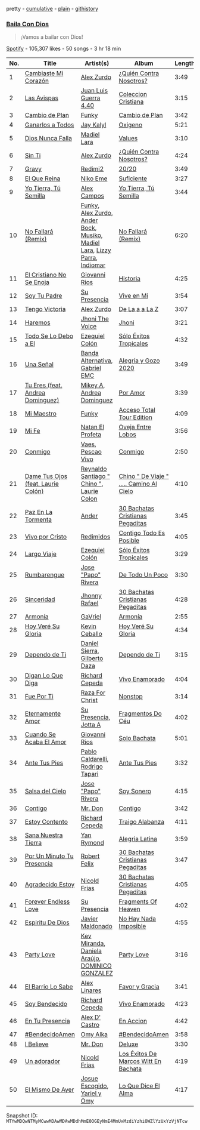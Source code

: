 pretty - [cumulative](/playlists/cumulative/37i9dQZF1DWWNDEz8jM1rl.md) - [plain](/playlists/plain/37i9dQZF1DWWNDEz8jM1rl) - [githistory](https://github.githistory.xyz/mackorone/spotify-playlist-archive/blob/main/playlists/plain/37i9dQZF1DWWNDEz8jM1rl)

### [Baila Con Dios](https://open.spotify.com/playlist/37i9dQZF1DWWNDEz8jM1rl)

> ¡Vamos a bailar con Dios!

[Spotify](https://open.spotify.com/user/spotify) - 105,307 likes - 50 songs - 3 hr 18 min

| No. | Title | Artist(s) | Album | Length |
|---|---|---|---|---|
| 1 | [Cambiaste Mi Corazón](https://open.spotify.com/track/6wkcbqDurhYtPtZP5QxN5U) | [Alex Zurdo](https://open.spotify.com/artist/0WI8OfWCRvK4nGHmKfFQmd) | [¿Quién Contra Nosotros?](https://open.spotify.com/album/5cuqDgBJPMEWLjfbxnexp4) | 3:49 |
| 2 | [Las Avispas](https://open.spotify.com/track/1oInQX1RuH1TcHuDv8Gvw3) | [Juan Luis Guerra 4.40](https://open.spotify.com/artist/3nlpTZci9O5W8RsNoNH559) | [Coleccion Cristiana](https://open.spotify.com/album/4u3f2d7j7SUlPh5dGaJf1v) | 3:15 |
| 3 | [Cambio de Plan](https://open.spotify.com/track/0MXbtfy4B2DaUL6ol0ZkXO) | [Funky](https://open.spotify.com/artist/4B4YYJ0BAYBK86yxqQV7mu) | [Cambio de Plan](https://open.spotify.com/album/7K3gotaXY44bihQHnD2PGm) | 3:42 |
| 4 | [Ganarlos a Todos](https://open.spotify.com/track/0lbtoROQFkkyBda4nWE5vl) | [Jay Kalyl](https://open.spotify.com/artist/0sHeKC0Zcxpz4wOHHE5oJ7) | [Oxigeno](https://open.spotify.com/album/0tAVNYIxC7TpHEdkmZRtHE) | 5:21 |
| 5 | [Dios Nunca Falla](https://open.spotify.com/track/3mBlNX9LKkJU8BM9B3k23Y) | [Madiel Lara](https://open.spotify.com/artist/6n6D2g1FuTmnFiMDD4RT42) | [Values](https://open.spotify.com/album/6IXTSDUaSGqqqA8eCzaQ4H) | 3:10 |
| 6 | [Sin Ti](https://open.spotify.com/track/57ogj5vevbzdRtC8Ng2Rtx) | [Alex Zurdo](https://open.spotify.com/artist/0WI8OfWCRvK4nGHmKfFQmd) | [¿Quién Contra Nosotros?](https://open.spotify.com/album/5cuqDgBJPMEWLjfbxnexp4) | 4:24 |
| 7 | [Gravy](https://open.spotify.com/track/4iUDeFnfywaSOPG5fPaIb1) | [Redimi2](https://open.spotify.com/artist/0WZOmdnCln6FK6GM9e2tGm) | [20/20](https://open.spotify.com/album/0LJ2GhneIQZdDuXZtVLAjN) | 3:49 |
| 8 | [El Que Reina](https://open.spotify.com/track/5EQtvJcs1972KsmMZDCCHR) | [Niko Eme](https://open.spotify.com/artist/4jLWtcGrESS5YvRip2ATmL) | [Suficiente](https://open.spotify.com/album/6xuPzzkawDA8P9vnRxWNSN) | 3:27 |
| 9 | [Yo Tierra, Tú Semilla](https://open.spotify.com/track/5nMGlYgxdOYT4fPPfwEmYm) | [Alex Campos](https://open.spotify.com/artist/6slyJwua5e5GuhuP82sTHR) | [Yo Tierra, Tú Semilla](https://open.spotify.com/album/2oGG8gg5AjSdAIqeWGWJMl) | 3:44 |
| 10 | [No Fallará \(Remix\)](https://open.spotify.com/track/72XN9Vvud8SKkbWMsIvE15) | [Funky](https://open.spotify.com/artist/4B4YYJ0BAYBK86yxqQV7mu), [Alex Zurdo](https://open.spotify.com/artist/0WI8OfWCRvK4nGHmKfFQmd), [Ander Bock](https://open.spotify.com/artist/3ARwD7QJqYlDmcFeB6oPQM), [Musiko](https://open.spotify.com/artist/4A03xFVufDpEqOY9fQlFue), [Madiel Lara](https://open.spotify.com/artist/6n6D2g1FuTmnFiMDD4RT42), [Lizzy Parra](https://open.spotify.com/artist/1Cm5r6LqrFQDuA0F4KUIQz), [Indiomar](https://open.spotify.com/artist/4fdudhIT1GNNvtvM309dyM) | [No Fallará \(Remix\)](https://open.spotify.com/album/3b9P46dufcEVUm4TwrrTCf) | 6:20 |
| 11 | [El Cristiano No Se Enoja](https://open.spotify.com/track/1m4pJIKdaMuyEUiqZiyxCE) | [Giovanni Rios](https://open.spotify.com/artist/5bJbyAOugvWGdfwZ2Yzptl) | [Historia](https://open.spotify.com/album/2wBNUXXpdNns2ReHXr0Vvx) | 4:25 |
| 12 | [Soy Tu Padre](https://open.spotify.com/track/6zs6YLKvJolVWvSRW4KV17) | [Su Presencia](https://open.spotify.com/artist/2gaFnEQydJdWNkT17NLZm3) | [Vive en Mí](https://open.spotify.com/album/0OWlPKpTVq2bLYj80Drs1x) | 3:54 |
| 13 | [Tengo Victoria](https://open.spotify.com/track/7JIUI9bHyaifT8EAyNWqBU) | [Alex Zurdo](https://open.spotify.com/artist/0WI8OfWCRvK4nGHmKfFQmd) | [De La a a La Z](https://open.spotify.com/album/0LhQiVh7Hdi2qv5xGOOKIt) | 3:07 |
| 14 | [Haremos](https://open.spotify.com/track/3lNGZ37M86ikm5kkEtVlID) | [Jhoni The Voice](https://open.spotify.com/artist/6grrtSwMegDAZVtJgUQtJl) | [Jhoni](https://open.spotify.com/album/0ZOO5oBb4wmvXa4yPaRVfr) | 3:21 |
| 15 | [Todo Se Lo Debo a El](https://open.spotify.com/track/3954VWv51e6kVHKAupQj2m) | [Ezequiel Colón](https://open.spotify.com/artist/44V8q3JGpAcyDho7d3dPvJ) | [Sólo Éxitos Tropicales](https://open.spotify.com/album/3WcAFQZcY6hVCbO4CiKNPH) | 4:32 |
| 16 | [Una Señal](https://open.spotify.com/track/5l5MmlrPtEGxkhDttuAI8C) | [Banda Alternativa](https://open.spotify.com/artist/5pNLS31QCGDruKrezxNrpo), [Gabriel EMC](https://open.spotify.com/artist/0rOLLmeuTbBAx7YKcVEECH) | [Alegría y Gozo 2020](https://open.spotify.com/album/7eaEia0ipy3eub1E8Gf4Jx) | 3:49 |
| 17 | [Tu Eres \(feat\. Andrea Dominguez\)](https://open.spotify.com/track/5hYZyaj6vaEwP5tEjsKBSA) | [Mikey A](https://open.spotify.com/artist/1l6CSnpOO3rlki99yADeks), [Andrea Dominguez](https://open.spotify.com/artist/25YZT94TGT0kKiLaTybU3O) | [Por Amor](https://open.spotify.com/album/3e2VFF2ZVNODx11mQGCdAy) | 3:39 |
| 18 | [Mi Maestro](https://open.spotify.com/track/6cyWdTbdJVZaqHeJ3GA1Rk) | [Funky](https://open.spotify.com/artist/4B4YYJ0BAYBK86yxqQV7mu) | [Acceso Total Tour Edition](https://open.spotify.com/album/5iZ99qIRyztj5xNc9JkxDP) | 4:09 |
| 19 | [Mi Fe](https://open.spotify.com/track/6MgUmPLVK2yvNDSAcL0D1d) | [Natan El Profeta](https://open.spotify.com/artist/5UGUivMfBVd8JcBfjnniBf) | [Oveja Entre Lobos](https://open.spotify.com/album/1jyexk1kGftS90IlYCTmat) | 3:56 |
| 20 | [Conmigo](https://open.spotify.com/track/7G6FUIGJigrZrDKYO3uhGG) | [Vaes](https://open.spotify.com/artist/7iOw6TIHh8GcNnaAFvXyTu), [Pescao Vivo](https://open.spotify.com/artist/5GlkVOsZJwtYsvY55B8ExI) | [Conmigo](https://open.spotify.com/album/46HG8FO29WHwKukGqGVrKs) | 2:50 |
| 21 | [Dame Tus Ojos \(feat\. Laurie Colón\)](https://open.spotify.com/track/3jPaLIbWPyfS5GZluhxh4D) | [Reynaldo Santiago " Chino "](https://open.spotify.com/artist/0d2PKfTXyO0YaqnClQybw1), [Laurie Colon](https://open.spotify.com/artist/3D3ZmxtOiCz4n6UJf9k1R7) | [Chino " De Viaje " ....\. Camino Al Cielo](https://open.spotify.com/album/5fWfAVXPS3buPNuv0tCViu) | 4:10 |
| 22 | [Paz En La Tormenta](https://open.spotify.com/track/0vEQ3fQREP0tIObiMfuScP) | [Ander](https://open.spotify.com/artist/5twxq8MG0kp3dWPN1UKMCm) | [30 Bachatas Cristianas Pegaditas](https://open.spotify.com/album/7kK9agRpkwjNHsiCVE4hKt) | 3:45 |
| 23 | [Vivo por Cristo](https://open.spotify.com/track/1uqbbNbQf2vpYEXeLR5W5d) | [Redimidos](https://open.spotify.com/artist/09J01ekgESe5aPS6Dgr2F7) | [Contigo Todo Es Posible](https://open.spotify.com/album/71ocNlRBhhM7EPMUxDX7g2) | 4:05 |
| 24 | [Largo Viaje](https://open.spotify.com/track/5RC9Wt1fdM8h1LzoHBeAZm) | [Ezequiel Colón](https://open.spotify.com/artist/44V8q3JGpAcyDho7d3dPvJ) | [Sólo Éxitos Tropicales](https://open.spotify.com/album/3WcAFQZcY6hVCbO4CiKNPH) | 3:29 |
| 25 | [Rumbarengue](https://open.spotify.com/track/4h689d9SNdQ5WbrYcsGtG4) | [Jose "Papo" Rivera](https://open.spotify.com/artist/3lp74D745VvTN1w5ZH8IbY) | [De Todo Un Poco](https://open.spotify.com/album/0HpcxLjTaZ65MM7auMqwdb) | 3:30 |
| 26 | [Sinceridad](https://open.spotify.com/track/6N49H4sNWlPvytIiNmjVzB) | [Jhonny Rafael](https://open.spotify.com/artist/5ignJ7cAgLFhc8Rp1sNhJW) | [30 Bachatas Cristianas Pegaditas](https://open.spotify.com/album/7kK9agRpkwjNHsiCVE4hKt) | 4:28 |
| 27 | [Armonía](https://open.spotify.com/track/0h81kXmPh8rG5vp8dkYbVD) | [GaVriel](https://open.spotify.com/artist/1yzYNUGhfMTntAsh9hjuP2) | [Armonía](https://open.spotify.com/album/60vy0EV9wPovDXlZUVCr4u) | 2:55 |
| 28 | [Hoy Veré Su Gloria](https://open.spotify.com/track/3A7r0LzUXp0pxWR4AfhLV5) | [Kevin Ceballo](https://open.spotify.com/artist/41xsiEh9qfWhieXgsoI43v) | [Hoy Veré Su Gloria](https://open.spotify.com/album/1xCt6Bwx2DPoSh6EGBIlOv) | 4:34 |
| 29 | [Dependo de Ti](https://open.spotify.com/track/6V6BQzogQ4WtHBtGKYpCZ8) | [Daniel Sierra](https://open.spotify.com/artist/59kFGrpOBHO4SS83Hr9qM0), [Gilberto Daza](https://open.spotify.com/artist/6pdXxGaaEGf7huw3C6fz6a) | [Dependo de Ti](https://open.spotify.com/album/651OlbSCsMTaxCRqVgGkIG) | 3:15 |
| 30 | [Digan Lo Que Diga](https://open.spotify.com/track/0uWS9oivRA7qh4nexcZho3) | [Richard Cepeda](https://open.spotify.com/artist/5Ss0gsyIYSgFgt6l6hjcqq) | [Vivo Enamorado](https://open.spotify.com/album/5weYqhXk45tTuKTB5LRSJ5) | 4:04 |
| 31 | [Fue Por Ti](https://open.spotify.com/track/2Ne5BbFr9vIDsbQ71JLpax) | [Raza For Christ](https://open.spotify.com/artist/5CF3ghXdP30I58xqDF1nLW) | [Nonstop](https://open.spotify.com/album/2hIXO8X9iQA1XhFQZWrHdA) | 3:14 |
| 32 | [Eternamente Amor](https://open.spotify.com/track/20TvKgvjIlkUpFPCXUOE46) | [Su Presencia](https://open.spotify.com/artist/2gaFnEQydJdWNkT17NLZm3), [Jotta A](https://open.spotify.com/artist/1q0fWAYirCJgGf8ysLla6y) | [Fragmentos Do Céu](https://open.spotify.com/album/6TSkaLuTf3krKOP6G9MQ0e) | 4:02 |
| 33 | [Cuando Se Acaba El Amor](https://open.spotify.com/track/2FXKO3yAmNgFE3GcNsuJDd) | [Giovanni Rios](https://open.spotify.com/artist/5bJbyAOugvWGdfwZ2Yzptl) | [Solo Bachata](https://open.spotify.com/album/3r3NL0WmDLp0gpR8TGifhd) | 5:01 |
| 34 | [Ante Tus Pies](https://open.spotify.com/track/2SVIzC2JLC8QZ2wt4Pyis2) | [Pablo Caldarelli](https://open.spotify.com/artist/3UNQgVdq9T2fM1FGjEVQyT), [Rodrigo Tapari](https://open.spotify.com/artist/1wkImvL5XLLhrNcmX7sVt4) | [Ante Tus Pies](https://open.spotify.com/album/6gkpLRy39wZf5xX8jGrZY3) | 3:32 |
| 35 | [Salsa del Cielo](https://open.spotify.com/track/402sqB8gweQGnKTPEWsmJe) | [Jose "Papo" Rivera](https://open.spotify.com/artist/3lp74D745VvTN1w5ZH8IbY) | [Soy Sonero](https://open.spotify.com/album/2mJmN2QxAygva8MwukonqS) | 4:15 |
| 36 | [Contigo](https://open.spotify.com/track/1ld0Nc6a8kqXjMJw3eRm1j) | [Mr\. Don](https://open.spotify.com/artist/12YP3RGVLp3c36Zi6lFRtR) | [Contigo](https://open.spotify.com/album/4EyoMV51X0r69upo5S2na0) | 3:42 |
| 37 | [Estoy Contento](https://open.spotify.com/track/6jRFsF1AnnVWmJRzlX0a9s) | [Richard Cepeda](https://open.spotify.com/artist/5Ss0gsyIYSgFgt6l6hjcqq) | [Traigo Alabanza](https://open.spotify.com/album/4g3SmEvXmxDMVJa8iPKB8c) | 4:11 |
| 38 | [Sana Nuestra Tierra](https://open.spotify.com/track/6ybmVFm0raojnGUrcHA6P7) | [Yan Rymond](https://open.spotify.com/artist/0Sopxx9Oh7GroU4m6aVa4j) | [Alegria Latina](https://open.spotify.com/album/72A2TVtTvR3QsqSzgUs0nR) | 3:59 |
| 39 | [Por Un Minuto Tu Presencia](https://open.spotify.com/track/0JNl9KUHsxHJYPBIXxacf8) | [Robert Felix](https://open.spotify.com/artist/5yGr7jNjfmBDVlOHPlsilG) | [30 Bachatas Cristianas Pegaditas](https://open.spotify.com/album/7kK9agRpkwjNHsiCVE4hKt) | 3:47 |
| 40 | [Agradecido Estoy](https://open.spotify.com/track/51fRcBcEdBddazx7L0qwpT) | [Nicold Frias](https://open.spotify.com/artist/2mWMcOU54bpKuJySMu6nGv) | [30 Bachatas Cristianas Pegaditas](https://open.spotify.com/album/7kK9agRpkwjNHsiCVE4hKt) | 4:05 |
| 41 | [Forever Endless Love](https://open.spotify.com/track/7yVuvjNmRKiml7JUAQkoDr) | [Su Presencia](https://open.spotify.com/artist/2gaFnEQydJdWNkT17NLZm3) | [Fragments Of Heaven](https://open.spotify.com/album/2SJpNluswRcABfuGq8R8ug) | 4:02 |
| 42 | [Espiritu De Dios](https://open.spotify.com/track/3PchABMkZW9CPTrKiS2IOV) | [Javier Maldonado](https://open.spotify.com/artist/773eYjENFwQa4WWsahVm76) | [No Hay Nada Imposible](https://open.spotify.com/album/3S7tVmHEPScYVF1gflAkI6) | 4:55 |
| 43 | [Party Love](https://open.spotify.com/track/0AlbIFjE60wOeB4gTPiXa3) | [Kev Miranda](https://open.spotify.com/artist/5mAsjDDm81xwtAbB6TrWVR), [Daniela Araújo](https://open.spotify.com/artist/0V3UPrVVcCxIxQU43xYDxC), [DOMINICO GONZALEZ](https://open.spotify.com/artist/72zhW2gZnxEz4jKsutwSLw) | [Party Love](https://open.spotify.com/album/29wQaEDDwOEyghp030mgtm) | 3:16 |
| 44 | [El Barrio Lo Sabe](https://open.spotify.com/track/2wA8CQeX2p3vkP6Wfl2j6x) | [Alex Linares](https://open.spotify.com/artist/35DcV9GrbHnpHMpTxqO7aT) | [Favor y Gracia](https://open.spotify.com/album/70RxgRw7Fije42VXWsUH1C) | 3:41 |
| 45 | [Soy Bendecido](https://open.spotify.com/track/3AEQ1HVSghl5odDMaxysNv) | [Richard Cepeda](https://open.spotify.com/artist/5Ss0gsyIYSgFgt6l6hjcqq) | [Vivo Enamorado](https://open.spotify.com/album/5weYqhXk45tTuKTB5LRSJ5) | 4:23 |
| 46 | [En Tu Presencia](https://open.spotify.com/track/6ZedH7GdOealnGMGyWarWW) | [Alex D' Castro](https://open.spotify.com/artist/74O8Fdu8PKT7LWjjnfCbpm) | [En Accion](https://open.spotify.com/album/40dMA08JGPjNQjKkUdmnl0) | 4:42 |
| 47 | [\#BendecidoAmen](https://open.spotify.com/track/7bgEoYgjwC1OG40Qv0PmFh) | [Omy Alka](https://open.spotify.com/artist/6dBxV47XdYFxRPmDGSyhgh) | [\#BendecidoAmen](https://open.spotify.com/album/291jzwipV9JQUcJdNXdhRt) | 3:58 |
| 48 | [I Believe](https://open.spotify.com/track/3FMsFUwmzaAD7pPBQ81xAp) | [Mr\. Don](https://open.spotify.com/artist/12YP3RGVLp3c36Zi6lFRtR) | [Deluxe](https://open.spotify.com/album/7tJBOnefPMs9QEsLbd0oAe) | 3:30 |
| 49 | [Un adorador](https://open.spotify.com/track/2KqBbw9NKRbxcqI1i9Mcho) | [Nicold Frias](https://open.spotify.com/artist/2mWMcOU54bpKuJySMu6nGv) | [Los Éxitos De Marcos Witt En Bachata](https://open.spotify.com/album/4LbSSVP1c7BU0O8KXOi6WW) | 4:19 |
| 50 | [El Mismo De Ayer](https://open.spotify.com/track/14vPeVOX4it5xXsTKqQlIC) | [Josue Escogido](https://open.spotify.com/artist/75Gl0anAafMmfj2gSUP2VK), [Yariel y Omy](https://open.spotify.com/artist/57rWlpin8dSDoSuO0bcr0f) | [Lo Que Dice El Alma](https://open.spotify.com/album/6diQlol7c5bsMCk85RXRgu) | 4:17 |

Snapshot ID: `MTYwMDQwNTMyMCwwMDAwMDAwMDdhMmE0OGEyNmE4MmUxMzdiYzhiOWZlYzUxYzVjNTcw`
